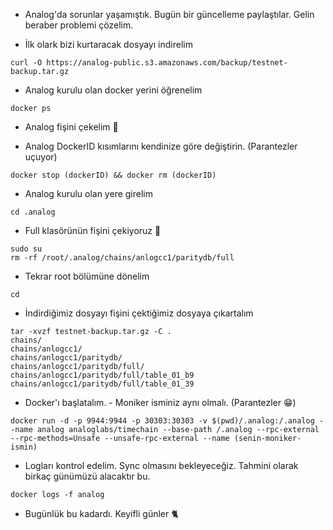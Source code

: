 * Analog'da sorunlar yaşamıştık. Bugün bir güncelleme paylaştılar. Gelin beraber problemi çözelim.


* İlk olark bizi kurtaracak dosyayı indirelim

```console
curl -O https://analog-public.s3.amazonaws.com/backup/testnet-backup.tar.gz
```

* Analog kurulu olan docker yerini öğrenelim
```console
docker ps
```

* Analog fişini çekelim 🧨

* Analog DockerID kısımlarını kendinize göre değiştirin. (Parantezler uçuyor)

```console
docker stop (dockerID) && docker rm (dockerID)
```

* Analog kurulu olan yere girelim
```console
cd .analog
```
* Full klasörünün fişini çekiyoruz 🧨

```console
sudo su
rm -rf /root/.analog/chains/anlogcc1/paritydb/full
```

* Tekrar root bölümüne dönelim

```console
cd
```

* İndirdiğimiz dosyayı fişini çektiğimiz dosyaya çıkartalım

```console
tar -xvzf testnet-backup.tar.gz -C .
chains/
chains/anlogcc1/
chains/anlogcc1/paritydb/
chains/anlogcc1/paritydb/full/
chains/anlogcc1/paritydb/full/table_01_b9
chains/anlogcc1/paritydb/full/table_01_39
```


* Docker'ı başlatalım. - Moniker isminiz aynı olmalı. (Parantezler 😁)

```console
docker run -d -p 9944:9944 -p 30303:30303 -v $(pwd)/.analog:/.analog --name analog analoglabs/timechain --base-path /.analog --rpc-external --rpc-methods=Unsafe --unsafe-rpc-external --name (senin-moniker-ismin)
```

* Logları kontrol edelim. Sync olmasını bekleyeceğiz. Tahmini olarak birkaç günümüzü alacaktır bu.
```console
docker logs -f analog
```

* Bugünlük bu kadardı. Keyifli günler 🐈
